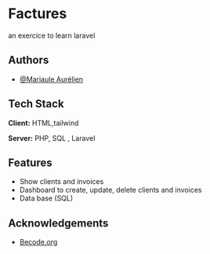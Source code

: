 
# Factures
an exercice to learn laravel


## Authors

- [@Mariaule Aurélien](https://www.github.com/A-Mariaule)



## Tech Stack

**Client:** HTML,tailwind

**Server:** PHP, SQL , Laravel


## Features

- Show clients and invoices
- Dashboard to create, update, delete clients and invoices
- Data base (SQL)
## Acknowledgements

 - [Becode.org](https://github.com/becodeorg)
